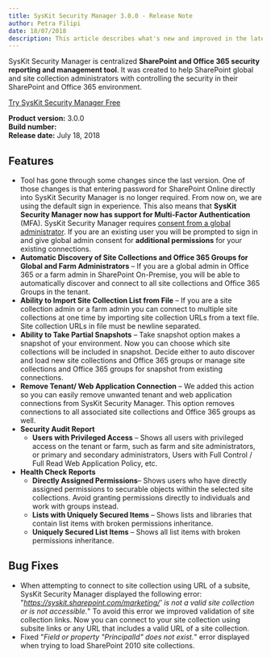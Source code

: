 ```yaml
---
title: SysKit Security Manager 3.0.0 - Release Note
author: Petra Filipi 
date: 18/07/2018 
description: This article describes what's new and improved in the latest version of SysKit Security Manager.
---
```


SysKit Security Manager is centralized __SharePoint and Office 365 security reporting and management tool__. It was created to help SharePoint global and site collection administrators with controlling the security in their SharePoint and Office 365 environment.

[Try SysKit Security Manager Free](https://www.syskit.com/products/security-manager/download/)

__Product version:__ 3.0.0  
__Build number:__      
__Release date:__ July 18, 2018  


## Features
* Tool has gone through some changes since the last version. One of those changes is that entering password for SharePoint Online directly into SysKit Security Manager is no longer required. From now on, we are using the default sign in experience.
This also means that __SysKit Security Manager now has support for Multi-Factor Authentication__ (MFA).
SysKit Security Manager requires [consent from a global administrator](internal/requirements/global-admin-consent). 
If you are an existing user you will be prompted to sign in and give global admin consent for __additional permissions__ for your existing connections.
* __Automatic Discovery of Site Collections and Office 365 Groups for Global and Farm Administrators__ – If you are a global admin in Office 365 or a farm admin in SharePoint On-Premise, you will be able to automatically discover and connect to all site collections and Office 365 Groups in the tenant.
* __Ability to Import Site Collection List from File__ – If you are a site collection admin or a farm admin you can connect to multiple site collections at one time by importing site collection URLs from a text file.  Site collection URLs in file must be newline separated. 
* __Ability to Take Partial Snapshots__ – Take snapshot option makes a snapshot of your environment. Now you can choose which site collections will be included in snapshot. Decide either to auto discover and load new site collections and Office 365 groups or manage site collections and Office 365 groups for snapshot from existing connections.
* __Remove Tenant/ Web Application Connection__ – We added this action so you can easily remove unwanted tenant and web application connections from SysKit Security Manager. This option removes connections to all associated site collections and Office 365 groups as well. 
* __Security Audit Report__
    * __Users with Privileged Access__ – Shows all users with privileged access on the tenant or farm, such as farm and site administrators, or primary and secondary administrators, Users with Full Control / Full Read Web Application Policy, etc.
* __Health Check Reports__
    * __Directly Assigned Permissions__– Shows users who have directly assigned permissions to securable objects within the selected site collections. Avoid granting permissions directly to individuals and work with groups instead.
    * __Lists with Uniquely Secured Items__ – Shows lists and libraries that contain list items with broken permissions inheritance.
    * __Uniquely Secured List Items__ – Shows all list items with broken permissions inheritance.

## Bug Fixes
* When attempting to connect to site collection using URL of a subsite, SysKit Security Manager displayed the following error: "_https://syskit.sharepoint.com/marketing/' is not a valid site collection or is not accessible._"
To avoid this error we improved validation of site collection links. Now you can connect to your site collection using subsite links or any URL that includes a valid URL of a site collection.
* Fixed "_Field or property "PrincipalId" does not exist._" error displayed when trying to load SharePoint 2010 site collections.
